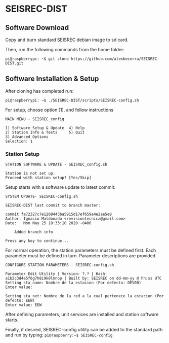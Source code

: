 # SEISREC-DIST

## Software Download

Copy and burn standard SEISREC debian image to sd card.

Then, run the following commands from the home folder:

```pi@raspberrypi: ~$ git clone https://github.com/alexbecerra/SEISREC-DIST.git```

## Software Installation & Setup
After cloning has completed run:

```pi@raspberrypi: ~$ ./SEISREC-DIST/scripts/SEISREC-config.sh```

For setup, choose option [1], and follow instructions
```
MAIN MENU - SEISREC_config

1) Software Setup & Update  4) Help
2) Station Info & Tests     5) Quit
3) Advanced Options
Selection: 1
``` 
### Station Setup
```
STATION SOFTWARE & UPDATE - SEISREC_config.sh

Station is not set up.
Proceed with station setup? [Yes/Skip] 
```
Setup starts with a software update to latest commit:
```
SYSTEM UPDATE- SEISREC-config.sh

SEISREC-DIST last commit to branch master:

commit fa72327c7e1208443ba5915d17ef659a4e2ae5e9
Author: Ignacio Maldonado <revisiontecnica@gmail.com>
Date:   Mon May 25 18:33:10 2020 -0400

    Added branch info

Press any key to continue...
```

For normal operation, the station parameters must be defined first. Each parameter must be defined in turn.
Parameter descriptions are provided.

```
CONFIGURE STATION PARAMETERS - SEISREC-config.sh

Parameter Edit Utility | Version: ?.? | Hash: a1b2c3d4e5f6g7h8i9k0lmnop | Built by: SEISREC on dd-mm-yy @ hh:ss UTC
Setting sta_name: Nombre de la estacion (Por defecto: DEV00)
Enter value: 

Setting sta_net: Nombre de la red a la cual pertenece la estacion (Por defecto: EEW)
Enter value: EEW
```

After defining parameters, unit services are installed and station software starts.

Finally, if desired, SEISREC-config utility can be added to the standard path and run by typing:
``pi@raspberry:~$ SEISREC-config ``